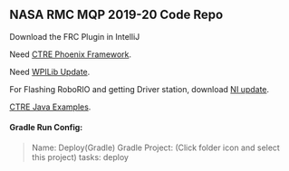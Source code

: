 NASA RMC MQP 2019-20 Code Repo
---

Download the FRC Plugin in IntelliJ

Need [CTRE Phoenix Framework](http://www.ctr-electronics.com/hro.html#product_tabs_technical_resources).

Need [WPILib Update](https://github.com/wpilibsuite/allwpilib/releases).

For Flashing RoboRIO and getting Driver station, download [NI update](http://www.ni.com/download/first-robotics-software-2017/7904/en/).

[CTRE Java Examples](https://github.com/CrossTheRoadElec/Phoenix-Examples-Languages/tree/master/Java).

#### Gradle Run Config:

> Name: Deploy(Gradle)
> Gradle Project: (Click folder icon and select this project)
> tasks: deploy